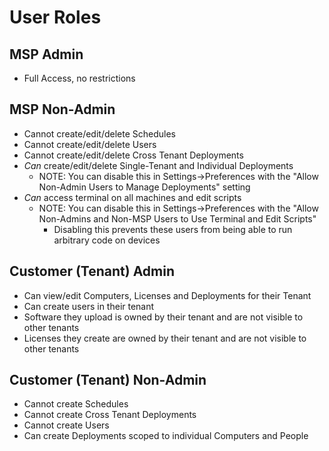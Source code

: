 # User Roles

## MSP Admin

* Full Access, no restrictions

## MSP Non-Admin

* Cannot create/edit/delete Schedules
* Cannot create/edit/delete Users
* Cannot create/edit/delete Cross Tenant Deployments
* _Can_ create/edit/delete Single-Tenant and Individual Deployments
  * NOTE: You can disable this in Settings->Preferences with the "Allow Non-Admin Users to Manage Deployments" setting
* _Can_ access terminal on all machines and edit scripts
  * NOTE: You can disable this in Settings->Preferences with the "Allow Non-Admins and Non-MSP Users to Use Terminal and Edit Scripts"
    * Disabling this prevents these users from being able to run arbitrary code on devices

## Customer (Tenant) Admin

* Can view/edit Computers, Licenses and Deployments for their Tenant
* Can create users in their tenant
* Software they upload is owned by their tenant and are not visible to other tenants
* Licenses they create are owned by their tenant and are not visible to other tenants

## Customer (Tenant) Non-Admin

* Cannot create Schedules
* Cannot create Cross Tenant Deployments
* Cannot create Users
* Can create Deployments scoped to individual Computers and People

